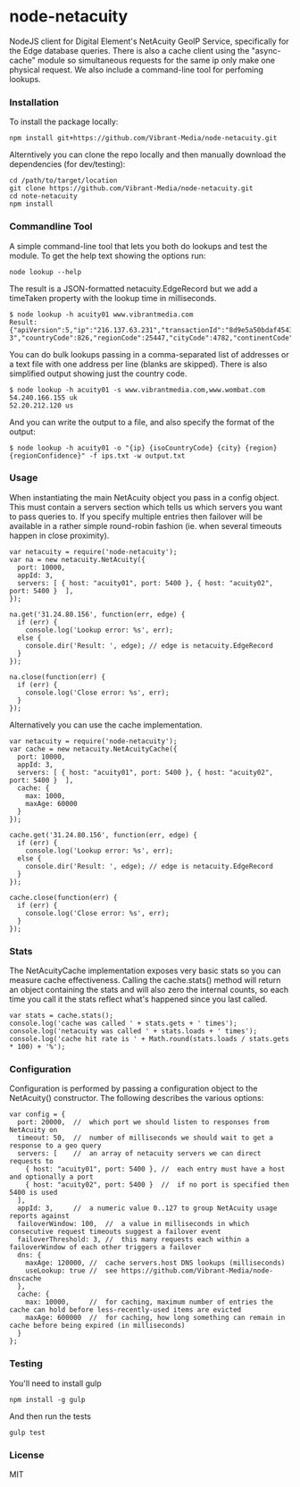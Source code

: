 # node-netacuity
NodeJS client for Digital Element's NetAcuity GeoIP Service, specifically for the Edge database queries.
There is also a cache client using the "async-cache" module so simultaneous requests for the same ip only
make one physical request. We also include a command-line tool for perfoming lookups.

### Installation
To  install the package locally:

    npm install git+https://github.com/Vibrant-Media/node-netacuity.git

Alterntively you can clone the repo locally and then manually download the dependencies (for dev/testing):

    cd /path/to/target/location
    git clone https://github.com/Vibrant-Media/node-netacuity.git
    cd note-netacuity
    npm install

### Commandline Tool
A simple command-line tool that lets you both do lookups and test the module.
To get the help text showing the options run:

    node lookup --help

The result is a JSON-formatted netacuity.EdgeRecord but we add a timeTaken property with the lookup time in milliseconds.

    $ node lookup -h acuity01 www.vibrantmedia.com
    Result:  {"apiVersion":5,"ip":"216.137.63.231","transactionId":"8d9e5a50bdaf45439bd91434c1a564ef","error":"","country":"gbr","region":"lnd","city":"london","connectionSpeed":"broadband","metroCode":826044,"latitude":51.5171,"longitude":-0.089804,"postCode":"ec2n 3","countryCode":826,"regionCode":25447,"cityCode":4782,"continentCode":5,"isoCountryCode":"uk","internalCode":1,"areaCodes":"?","countryConfidence":99,"regionConfidence":85,"cityConfidence":80,"postCodeConfidence":30,"gmtOffset":0,"inDst":"n","timeTaken":125}

You can do bulk lookups passing in a comma-separated list of addresses or a text file with one address per line (blanks are skipped).
There is also simplified output showing just the country code.

    $ node lookup -h acuity01 -s www.vibrantmedia.com,www.wombat.com
    54.240.166.155 uk
    52.20.212.120 us

And you can write the output to a file, and also specify the format of the output:

    $ node lookup -h acuity01 -o "{ip} {isoCountryCode} {city} {region} {regionConfidence}" -f ips.txt -w output.txt
    
### Usage
When instantiating the main NetAcuity object you pass in a config object. This must contain a servers section which tells
us which servers you want to pass queries to. If you specify multiple entries then failover will be available in a rather
simple round-robin fashion (ie. when several timeouts happen in close proximity).

    var netacuity = require('node-netacuity');
    var na = new netacuity.NetAcuity({
      port: 10000,
      appId: 3,
      servers: [ { host: "acuity01", port: 5400 }, { host: "acuity02", port: 5400 }  ],
    });
    
    na.get('31.24.80.156', function(err, edge) {
      if (err) {
        console.log('Lookup error: %s', err);
      else {
        console.dir('Result: ', edge); // edge is netacuity.EdgeRecord
      }
    });
    
    na.close(function(err) {
      if (err) {
        console.log('Close error: %s', err);
      }
    });

Alternatively you can use the cache implementation.

    var netacuity = require('node-netacuity');
    var cache = new netacuity.NetAcuityCache({
      port: 10000,
      appId: 3,
      servers: [ { host: "acuity01", port: 5400 }, { host: "acuity02", port: 5400 }  ],
      cache: {
        max: 1000,
        maxAge: 60000
      }
    });
  
    cache.get('31.24.80.156', function(err, edge) {
      if (err) {
        console.log('Lookup error: %s', err);
      else {
        console.dir('Result: ', edge); // edge is netacuity.EdgeRecord
      }
    });
    
    cache.close(function(err) {
      if (err) {
        console.log('Close error: %s', err);
      }
    });

### Stats
The NetAcuityCache implementation exposes very basic stats so you can measure cache effectiveness. Calling the cache.stats() method will return an object containing the stats and will
also zero the internal counts, so each time you call it the stats reflect what's happened since you last called.

    var stats = cache.stats();
    console.log('cache was called ' + stats.gets + ' times');
    console.log('netacuity was called ' + stats.loads + ' times');
    console.log('cache hit rate is ' + Math.round(stats.loads / stats.gets * 100) + '%');

### Configuration
Configuration is performed by passing a configuration object to the NetAcuity() constructor. The following
describes the various options:

    var config = {
      port: 20000,  //  which port we should listen to responses from NetAcuity on
      timeout: 50,  //  number of milliseconds we should wait to get a response to a geo query
      servers: [    //  an array of netacuity servers we can direct requests to
        { host: "acuity01", port: 5400 }, //  each entry must have a host and optionally a port
        { host: "acuity02", port: 5400 }  //  if no port is specified then 5400 is used
      ],
      appId: 3,     //  a numeric value 0..127 to group NetAcuity usage reports against
      failoverWindow: 100,  //  a value in milliseconds in which consecutive request timeouts suggest a failover event
      failoverThreshold: 3, //  this many requests each within a failoverWindow of each other triggers a failover
      dns: {
        maxAge: 120000, //  cache servers.host DNS lookups (milliseconds)
        useLookup: true //  see https://github.com/Vibrant-Media/node-dnscache
      },
      cache: {
        max: 10000,     //  for caching, maximum number of entries the cache can hold before less-recently-used items are evicted
        maxAge: 600000  //  for caching, how long something can remain in cache before being expired (in milliseconds)
      }
    };

### Testing
You'll need to install gulp

    npm install -g gulp

And then run the tests

    gulp test

### License
MIT
